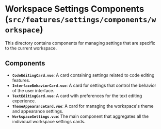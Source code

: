 # Workspace Settings Components (`src/features/settings/components/workspace`)

This directory contains components for managing settings that are specific to the current workspace.

## Components

-   **`CodeEditingCard.vue`**: A card containing settings related to code editing features.
-   **`InterfaceBehaviorCard.vue`**: A card for settings that control the behavior of the user interface.
-   **`TextEditingCard.vue`**: A card with preferences for the text editing experience.
-   **`ThemeAppearanceCard.vue`**: A card for managing the workspace's theme and appearance settings.
-   **`WorkspaceSettings.vue`**: The main component that aggregates all the individual workspace settings cards. 
